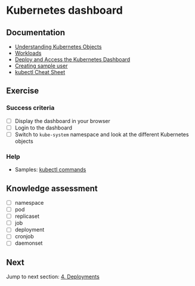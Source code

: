 # Kubernetes dashboard

## Documentation

- [Understanding Kubernetes Objects](https://kubernetes.io/docs/concepts/overview/working-with-objects/kubernetes-objects/)
- [Workloads](https://kubernetes.io/docs/concepts/workloads/)
- [Deploy and Access the Kubernetes Dashboard](https://kubernetes.io/docs/tasks/access-application-cluster/web-ui-dashboard/)
- [Creating sample user](https://github.com/kubernetes/dashboard/blob/master/docs/user/access-control/creating-sample-user.md)
- [kubectl Cheat Sheet](https://kubernetes.io/docs/reference/kubectl/cheatsheet/)

## Exercise

### Success criteria

- [ ] Display the dashboard in your browser
- [ ] Login to the dashboard
- [ ] Switch to `kube-system` namespace and look at the different Kubernetes objects

### Help

- Samples: [kubectl commands](../../samples/kubectl-commands.md)

## Knowledge assessment

- [ ] namespace
- [ ] pod
- [ ] replicaset
- [ ] job
- [ ] deployment
- [ ] cronjob
- [ ] daemonset

## Next

Jump to next section: [4. Deployments](../4-deployments/deployments.md)

